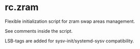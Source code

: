 rc.zram
=======

Flexible initialization script for zram swap areas management.

See comments inside the script.

LSB-tags are added for sysv-init/systemd-sysv compatibility.
